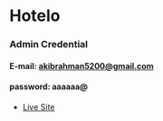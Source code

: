 # Hotelo

### Admin Credential

#### E-mail: akibrahman5200@gmail.com

#### password: aaaaaa@

- [Live Site](https://hotelooo.web.app)
